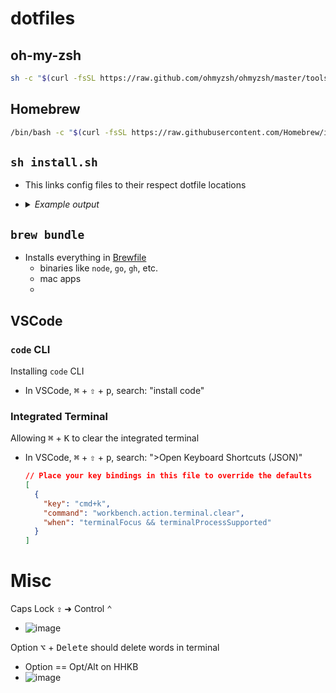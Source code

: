 # dotfiles

## oh-my-zsh

```sh
sh -c "$(curl -fsSL https://raw.github.com/ohmyzsh/ohmyzsh/master/tools/install.sh)"
```

## Homebrew

```sh
/bin/bash -c "$(curl -fsSL https://raw.githubusercontent.com/Homebrew/install/HEAD/install.sh)"
```

## `sh install.sh`

- This links config files to their respect dotfile locations
- <details>
    <summary><i>Example output</i></summary>

    ```console
    Linked Brewfile to /Users/kevin/.Brewfile.
    Linked gitconfig to /Users/kevin/.gitconfig.
    Linked vimrc to /Users/kevin/.vimrc.
    Linked zshrc to /Users/kevin/.zshrc.
    ```

  </details>

## `brew bundle`

- Installs everything in [Brewfile](./Brewfile)
  - binaries like `node`, `go`, `gh`, etc.
  - mac apps
  - 


## VSCode

### `code` CLI

Installing `code` CLI
- In VSCode, <kbd>⌘</kbd> + <kbd>⇧</kbd> + <kbd>p</kbd>, search: "install code"

### Integrated Terminal

Allowing <kbd>⌘</kbd> + <kbd>K</kbd> to clear the integrated terminal

- In VSCode, <kbd>⌘</kbd> + <kbd>⇧</kbd> + <kbd>p</kbd>, search: ">Open Keyboard Shortcuts (JSON)"
  ```json
  // Place your key bindings in this file to override the defaults
  [
    {
      "key": "cmd+k",
      "command": "workbench.action.terminal.clear",
      "when": "terminalFocus && terminalProcessSupported"
    }
  ]
  ```

# Misc

Caps Lock <kbd>⇪</kbd> ➜ Control <kbd>⌃</kbd>
- ![image](https://user-images.githubusercontent.com/26389321/131413420-45915f24-b0d9-4107-9205-2a2bc9e795d8.png)

Option <kbd>⌥</kbd> + <kbd>Delete</kbd> should delete words in terminal
- Option == Opt/Alt on HHKB
- ![image](https://user-images.githubusercontent.com/26389321/131890471-e80c74f4-2876-4390-bd80-1209618a0619.png)

